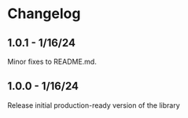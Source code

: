 # Changelog

## 1.0.1 - 1/16/24
Minor fixes to README.md.

## 1.0.0 - 1/16/24
Release initial production-ready version of the library
